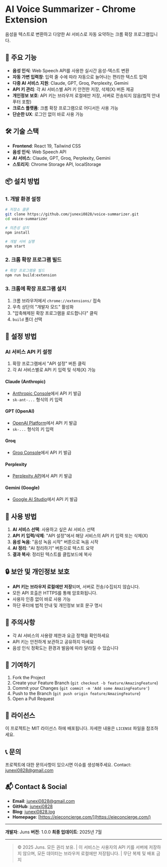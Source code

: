 # AI Voice Summarizer - Chrome Extension

음성을 텍스트로 변환하고 다양한 AI 서비스로 자동 요약하는 크롬 확장 프로그램입니다.

## 🚀 주요 기능

- **음성 인식**: Web Speech API를 사용한 실시간 음성-텍스트 변환
- **자동 가변 입력창**: 입력 줄 수에 따라 자동으로 늘어나는 편리한 텍스트 입력
- **다중 AI 서비스 지원**: Claude, GPT, Groq, Perplexity, Gemini
- **API 키 관리**: 각 AI 서비스별 API 키 안전한 저장, 삭제(X) 버튼 제공
- **개인정보 보호**: API 키는 브라우저 로컬에만 저장, 서버로 전송되지 않음(법적 안내 푸터 포함)
- **크로스 플랫폼**: 크롬 확장 프로그램으로 어디서든 사용 가능
- **단순한 UX**: 로그인 없이 바로 사용 가능

## 🛠️ 기술 스택

- **Frontend**: React 19, Tailwind CSS
- **음성 인식**: Web Speech API
- **AI 서비스**: Claude, GPT, Groq, Perplexity, Gemini
- **스토리지**: Chrome Storage API, localStorage

## 📦 설치 방법

### 1. 개발 환경 설정

```bash
# 저장소 클론
git clone https://github.com/junexi0828/voice-summarizer.git
cd voice-summarizer

# 의존성 설치
npm install

# 개발 서버 실행
npm start
```

### 2. 크롬 확장 프로그램 빌드

```bash
# 확장 프로그램용 빌드
npm run build:extension
```

### 3. 크롬에 확장 프로그램 설치

1. 크롬 브라우저에서 `chrome://extensions/` 접속
2. 우측 상단의 "개발자 모드" 활성화
3. "압축해제된 확장 프로그램을 로드합니다" 클릭
4. `build` 폴더 선택

## 🔧 설정 방법

### AI 서비스 API 키 설정

1. 확장 프로그램에서 "API 설정" 버튼 클릭
2. 각 AI 서비스별로 API 키 입력 및 삭제(X) 가능

#### Claude (Anthropic)
- [Anthropic Console](https://console.anthropic.com/)에서 API 키 발급
- `sk-ant-...` 형식의 키 입력

#### GPT (OpenAI)
- [OpenAI Platform](https://platform.openai.com/)에서 API 키 발급
- `sk-...` 형식의 키 입력

#### Groq
- [Groq Console](https://console.groq.com/)에서 API 키 발급

#### Perplexity
- [Perplexity API](https://www.perplexity.ai/settings/api)에서 API 키 발급

#### Gemini (Google)
- [Google AI Studio](https://aistudio.google.com/)에서 API 키 발급

## 🎯 사용 방법

1. **AI 서비스 선택**: 사용하고 싶은 AI 서비스 선택
2. **API 키 입력/삭제**: "API 설정"에서 해당 서비스의 API 키 입력 또는 삭제(X)
3. **음성 녹음**: "음성 녹음 시작" 버튼으로 녹음 시작
4. **AI 정리**: "AI 정리하기" 버튼으로 텍스트 요약
5. **결과 복사**: 정리된 텍스트를 클립보드에 복사

## 🔒 보안 및 개인정보 보호

- **API 키는 브라우저 로컬에만 저장**되며, 서버로 전송/수집되지 않습니다.
- 모든 API 호출은 HTTPS를 통해 암호화됩니다.
- 사용자 인증 없이 바로 사용 가능
- 하단 푸터에 법적 안내 및 개인정보 보호 문구 명시

## 🚨 주의사항

- 각 AI 서비스의 사용량 제한과 요금 정책을 확인하세요
- API 키는 안전하게 보관하고 공유하지 마세요
- 음성 인식 정확도는 환경과 발음에 따라 달라질 수 있습니다

## 🤝 기여하기

1. Fork the Project
2. Create your Feature Branch (`git checkout -b feature/AmazingFeature`)
3. Commit your Changes (`git commit -m 'Add some AmazingFeature'`)
4. Push to the Branch (`git push origin feature/AmazingFeature`)
5. Open a Pull Request

## 📄 라이선스

이 프로젝트는 MIT 라이선스 하에 배포됩니다. 자세한 내용은 `LICENSE` 파일을 참조하세요.

## 📞 문의

프로젝트에 대한 문의사항이 있으시면 이슈를 생성해주세요.
Contact: junexi0828@gmail.com

## 📬 Contact & Social

- **Email**: [junexi0828@gmail.com](mailto:junexi0828@gmail.com)
- **GitHub**: [junexi0828](https://github.com/junexi0828)
- **Blog**: [junexi0828.log](https://velog.io/@junexi0828/)
- **Homepage**: [https://eieconcierge.com/](https://eieconcierge.com/)

---

**개발자**: Juns
**버전**: 1.0.0
**최종 업데이트**: 2025년 7월

---

> © 2025 Juns. 모든 권리 보유. | 이 서비스는 사용자의 API 키를 서버에 저장하지 않으며, 모든 데이터는 브라우저 로컬에만 저장됩니다. | 무단 복제 및 배포 금지
